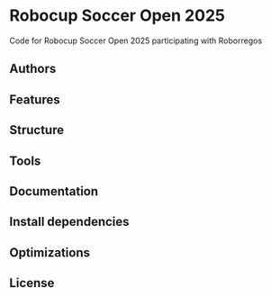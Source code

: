 
# Robocup Soccer Open 2025

Code for Robocup Soccer Open 2025 participating with Roborregos

## Authors


## Features


## Structure


## Tools


## Documentation


## Install dependencies


## Optimizations


## License
